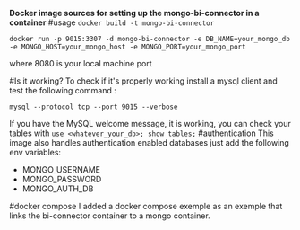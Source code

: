 **Docker image sources for setting up the mongo-bi-connector in a container**
#usage
```docker build -t mongo-bi-connector```

```docker run -p 9015:3307 -d mongo-bi-connector -e DB_NAME=your_mongo_db -e MONGO_HOST=your_mongo_host -e MONGO_PORT=your_mongo_port```

where 8080 is your local machine port

#Is it working?
To check if it's properly working install a mysql client and test the following command :

```mysql --protocol tcp --port 9015 --verbose```

If you have the MySQL welcome message, it is working, you can check your tables with 
```use <whatever_your_db>; show tables;```
#authentication
This image also handles authentication enabled databases
just add the following env variables:

+ MONGO_USERNAME
+ MONGO_PASSWORD
+ MONGO_AUTH_DB

#docker compose
I added a docker compose exemple as an exemple that links the bi-connector container to a mongo container.
